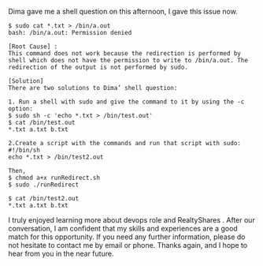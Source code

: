 Dima gave me a shell question on this afternoon, I gave this issue now.
```code
$ sudo cat *.txt > /bin/a.out
bash: /bin/a.out: Permission denied

[Root Cause] :
This command does not work because the redirection is performed by shell which does not have the permission to write to /bin/a.out. The redirection of the output is not performed by sudo.

[Solution]
There are two solutions to Dima’ shell question:

1. Run a shell with sudo and give the command to it by using the -c option:
$ sudo sh -c 'echo *.txt > /bin/test.out'
$ cat /bin/test.out
*.txt a.txt b.txt

2.Create a script with the commands and run that script with sudo:
#!/bin/sh
echo *.txt > /bin/test2.out

Then, 
$ chmod a+x runRedirect.sh
$ sudo ./runRedirect

$ cat /bin/test2.out
*.txt a.txt b.txt
```

I truly enjoyed learning more about devops role and RealtyShares . After our conversation, I am confident that my skills and experiences are a good match for this opportunity.
If you need any further information, please do not hesitate to contact me by email or phone. Thanks again, and I hope to hear from you in the near future. 
